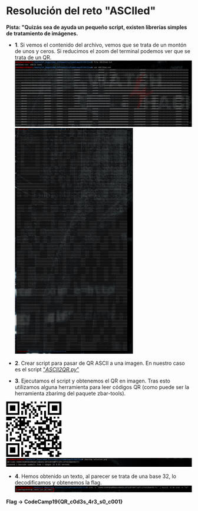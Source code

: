 # **Resolución del reto "ASCIIed"**

**Pista: "Quizás sea de ayuda un pequeño script, existen librerías simples de tratamiento de imágenes.**

- **1**. Si vemos el contenido del archivo, vemos que se trata de un montón de unos y ceros. Si reducimos el zoom del terminal podemos ver que se trata de un QR.
![alt text](fileContent.png)
![alt text](QR_in_text.png)

- **2**. Crear script para pasar de QR ASCII a una imagen. En nuestro caso es el script ["*ASCII2QR.py*"](ASCII2QR.py)

- **3**. Ejecutamos el script y obtenemos el QR en imagen. Tras esto utilizamos alguna herramienta para leer códigos QR (como puede ser la herramienta zbarimg del paquete zbar-tools).

![alt text](solution.png)
![alt text](QR_read.png)

- **4**. Hemos obtenido un texto, al parecer se trata de una base 32, lo decodificamos y obtenemos la flag.
![alt text](flag.png)

**Flag -> CodeCamp19{QR_c0d3s_4r3_s0_c001}**
